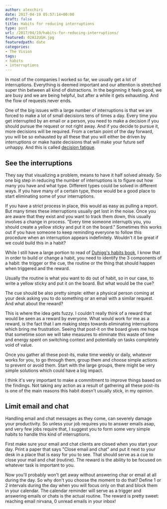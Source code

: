 ```yaml
---
author: alexchiri
date: 2017-04-19 05:57:14+00:00
draft: false
title: Habits for reducing interruptions
type: post
url: /2017/04/19/habits-for-reducing-interruptions/
featured: 02A12UGH.jpg
featuredpath: date
categories:
- The Vision
tags:
- habits
- interruptions
---
```


In most of the companies I worked so far, we usually get a lot of interruptions. Everything is deemed important and our attention is stretched super thin between all kind of distractions. In the beginning it feels good, we are busy and we are being helpful, but after a while it gets exhausting. And the flow of requests never ends.

One of the big issues with a large number of interruptions is that we are forced to make a lot of small decisions tens of times a day. Every time you get interrupted by an email or a person, you need to make a decision if you should pursue the request or not right away. And if you decide to pursue it, more decisions will be required. From a certain point of the day forward, you will be so exhausted by all these that you will either be driven by interruptions or make haste decisions that will make your future self unhappy. And this is called [decision fatigue](https://www.google.com/search?q=decision+fatigue).


## See the interruptions


They say that visualizing a problem, means to have it half solved already. So one big step in reducing the number of interruptions is to figure out how many you have and what type. Different types could be solved in different ways. If you have many of a certain type, those would be a good place to start eliminating some of your interruptions.

If you have a strict process in place, this would as easy as pulling a report. But many times these interruptions usually get lost in the noise. Once you are aware that they exist and you want to track them down, this usually involves a change in process. "Every time someone interrupts you, you should create a yellow sticky and put it on the board." Sometimes this works out if you have someone to keep reminding everyone to follow this procedure when an interruption appears indefinitely. Wouldn't it be great if we could build this in a habit?

While I still have a large portion to read of [Duhigg's habits book](http://charlesduhigg.com/books/the-power-of-habit/), I know that in order to build or change a habit, you need to identify the 3 components of a habit: the trigger or the cue, the routine or the thing that should happen when triggered and the reward.

Usually the routine is what you want to do out of habit, so in our case, to write a yellow sticky and put it on the board. But what would be the cue?

The cue should be also pretty simple: either a physical person coming at your desk asking you to do something or an email with a similar request. And what about the reward?

This is where the idea gets fuzzy. I couldn't really think of a reward that would be seen as a reward by everyone. What would work for me as a reward, is the fact that I am making steps towards eliminating interruptions which bring me frustration. Seeing that post-it on the board gives me hope that sometime soon we will take measures to eliminate this waste of time and energy spent on switching context and potentially on tasks completely void of value.

Once you gather all these post-its, make time weekly or daily, whatever works for you, to go through them, group them and choose simple actions to prevent or avoid them. Start with the large groups, there might be very simple solutions which could have a big impact.

I think it's very important to make a commitment to improve things based on the findings. Not taking any action as a result of gathering all these post-its is one of the main reasons this habit doesn't usually stick, in my opinion.


## Limit email and chat


Handling email and chat messages as they come, can severely damage your productivity. So unless your job requires you to answer emails asap, and very few jobs require that, I suggest you to form some very simple habits to handle this kind of interruptions.

First make sure your email and chat clients are closed when you start your day. Print a paper that says "Close email and chat" and put it next to your desk in a place that is easy for you to see. That should serve as a cue to close your mail and chat (routine). The reward is the ability to be focused on whatever task is important to you.

Now you'll probably won't get away without answering char or email at all during the day. So why don't you choose the moment to do that? Define 1 or 2 intervals during the day when you will focus only on that and block them in your calendar. The calendar reminder will serve as a trigger and answering emails or chats is the actual routine. The reward is pretty sweet: reaching email nirvana, 0 unread emails in your inbox!
